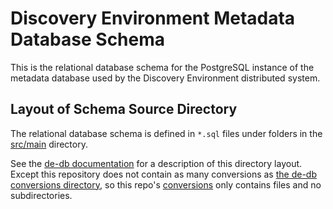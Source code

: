 
Discovery Environment Metadata Database Schema
==============================================

This is the relational database schema for the PostgreSQL instance of the metadata database used by
the Discovery Environment distributed system.

## Layout of Schema Source Directory

The relational database schema is defined in `*.sql` files under folders in the [src/main](src/main) directory.

See the [de-db documentation](https://github.com/cyverse-de/de-db) for a description of this directory layout.
Except this repository does not contain as many conversions as
[the de-db conversions directory](https://github.com/cyverse-de/de-db/blob/master/src/main/conversions),
so this repo's [conversions](src/main/conversions) only contains files and no subdirectories.
